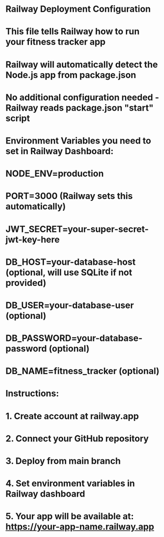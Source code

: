 # Railway Deployment Configuration
# This file tells Railway how to run your fitness tracker app

# Railway will automatically detect the Node.js app from package.json
# No additional configuration needed - Railway reads package.json "start" script

# Environment Variables you need to set in Railway Dashboard:
# NODE_ENV=production
# PORT=3000 (Railway sets this automatically)
# JWT_SECRET=your-super-secret-jwt-key-here
# DB_HOST=your-database-host (optional, will use SQLite if not provided)
# DB_USER=your-database-user (optional)
# DB_PASSWORD=your-database-password (optional)
# DB_NAME=fitness_tracker (optional)

# Instructions:
# 1. Create account at railway.app
# 2. Connect your GitHub repository
# 3. Deploy from main branch
# 4. Set environment variables in Railway dashboard
# 5. Your app will be available at: https://your-app-name.railway.app
